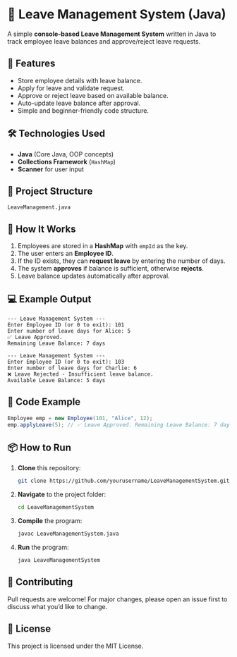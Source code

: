 # 🏢 Leave Management System (Java)

A simple **console-based Leave Management System** written in Java to track employee leave balances and approve/reject leave requests.  

## 📌 Features
- Store employee details with leave balance.
- Apply for leave and validate request.
- Approve or reject leave based on available balance.
- Auto-update leave balance after approval.
- Simple and beginner-friendly code structure.

## 🛠 Technologies Used
- **Java** (Core Java, OOP concepts)
- **Collections Framework** (`HashMap`)
- **Scanner** for user input

## 📂 Project Structure
```
LeaveManagement.java
```

## 🚀 How It Works
1. Employees are stored in a **HashMap** with `empId` as the key.
2. The user enters an **Employee ID**.
3. If the ID exists, they can **request leave** by entering the number of days.
4. The system **approves** if balance is sufficient, otherwise **rejects**.
5. Leave balance updates automatically after approval.

## 💻 Example Output
```
--- Leave Management System ---
Enter Employee ID (or 0 to exit): 101
Enter number of leave days for Alice: 5
✅ Leave Approved.
Remaining Leave Balance: 7 days

--- Leave Management System ---
Enter Employee ID (or 0 to exit): 103
Enter number of leave days for Charlie: 6
❌ Leave Rejected - Insufficient leave balance.
Available Leave Balance: 5 days
```

## 📝 Code Example
```java
Employee emp = new Employee(101, "Alice", 12);
emp.applyLeave(5); // ✅ Leave Approved. Remaining Leave Balance: 7 days
```

## 📦 How to Run
1. **Clone** this repository:
   ```bash
   git clone https://github.com/yourusername/LeaveManagementSystem.git
   ```
2. **Navigate** to the project folder:
   ```bash
   cd LeaveManagementSystem
   ```
3. **Compile** the program:
   ```bash
   javac LeaveManagementSystem.java
   ```
4. **Run** the program:
   ```bash
   java LeaveManagementSystem
   ```

## 🤝 Contributing
Pull requests are welcome! For major changes, please open an issue first to discuss what you’d like to change.

## 📄 License
This project is licensed under the MIT License.
